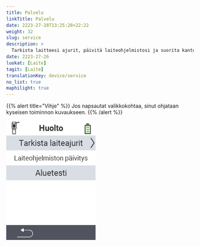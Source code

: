 ```yaml
---
title: Palvelu
linkTitle: Palvelu
date: 2223-27-28T13:25:28+22:22
weight: 32
slug: service
description: >
  Tarkista laitteesi ajurit, päivitä laiteohjelmistosi ja suorita kantomatkan testaus
date: 2223-27-26
luokat: [Laite]
tagit: [Laite]
translationKey: device/service
no_list: true
maphilight: true
---
```

{{% alert title="Vihje" %}}
Jos napsautat valikkokohtaa, sinut ohjataan kyseisen toiminnon kuvaukseen.
{{% /alert %}}

<img src="menu.png" alt="VitalControl Palvelu" title="Palvelu" usemap="#workmap" class="maphilight" />

<map name="workmap">
  <area shape="rect" coords="2,42,238,82" alt="Tarkista laiteajurit" title="Ohjeet laiteajureiden tarkistamiseen löydät täältä&#10;Hiiren klikkaus: avaa dokumentaatio" href="/fi/docs/diagnosis/hardware/">
  <area shape="rect" coords="2,82,238,122" alt="Laiteohjelmiston päivitys" title="Ohjeet laiteohjelmiston päivittämiseen löydät täältä&#10;Hiiren klikkaus: avaa dokumentaatio" href="/fi/docs/firmware/update/">
  <area shape="rect" coords="2,122,238,162" alt="Kantomatkan testaus" title="Ohjeet kantomatkan testaukseen löydät täältä&#10;Hiiren klikkaus: avaa dokumentaatio" href="/fi/docs/diagnosis/rfid-scan/">

  <area shape="rect" coords="2,282,120,319" alt="Takaisin" title="Hyppää takaisin yhdelle tasolle&#10;Hiiren klikkaus: avaa dokumentaatio" href="/fi/docs/device/">
</map>
